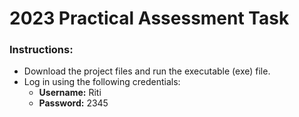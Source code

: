 # 2023 Practical Assessment Task

### Instructions:
- Download the project files and run the executable (exe) file.
- Log in using the following credentials:
  - **Username:** Riti
  - **Password:** 2345
